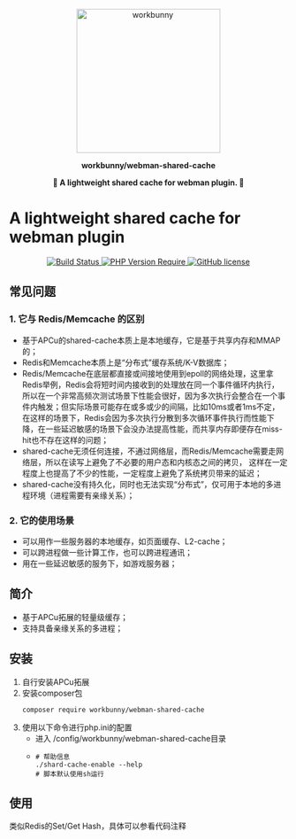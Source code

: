 <p align="center"><img width="260px" src="https://chaz6chez.cn/images/workbunny-logo.png" alt="workbunny"></p>

**<p align="center">workbunny/webman-shared-cache</p>**

**<p align="center">🐇 A lightweight shared cache for webman plugin. 🐇</p>**

# A lightweight shared cache for webman plugin


<div align="center">
    <a href="https://github.com/workbunny/webman-shared-cache/actions">
        <img src="https://github.com/workbunny/webman-shared-cache/actions/workflows/CI.yml/badge.svg" alt="Build Status">
    </a>
    <a href="https://github.com/workbunny/webman-shared-cache/blob/main/composer.json">
        <img alt="PHP Version Require" src="http://poser.pugx.org/workbunny/webman-shared-cache/require/php">
    </a>
    <a href="https://github.com/workbunny/webman-shared-cache/blob/main/LICENSE">
        <img alt="GitHub license" src="http://poser.pugx.org/workbunny/webman-shared-cache/license">
    </a>

</div>

## 常见问题

### 1. 它与 Redis/Memcache 的区别

- 基于APCu的shared-cache本质上是本地缓存，它是基于共享内存和MMAP的；
- Redis和Memcache本质上是“分布式”缓存系统/K-V数据库；
- Redis/Memcache在底层都直接或间接地使用到epoll的网络处理，这里拿Redis举例，Redis会将短时间内接收到的处理放在同一个事件循环内执行，
  所以在一个非常高频次测试场景下性能会很好，因为多次执行会整合在一个事件内触发；但实际场景可能存在或多或少的间隔，比如10ms或者1ms不定，
  在这样的场景下，Redis会因为多次执行分散到多次循环事件执行而性能下降，在一些延迟敏感的场景下会没办法提高性能，而共享内存即便存在miss-hit也不存在这样的问题；
- shared-cache无须任何连接，不通过网络层，而Redis/Memcache需要走网络层，所以在读写上避免了不必要的用户态和内核态之间的拷贝，
  这样在一定程度上也提高了不少的性能，一定程度上避免了系统拷贝带来的延迟；
- shared-cache没有持久化，同时也无法实现“分布式”，仅可用于本地的多进程环境（进程需要有亲缘关系）；

### 2. 它的使用场景

- 可以用作一些服务器的本地缓存，如页面缓存、L2-cache；
- 可以跨进程做一些计算工作，也可以跨进程通讯；
- 用在一些延迟敏感的服务下，如游戏服务器；

## 简介

- 基于APCu拓展的轻量级缓存；
- 支持具备亲缘关系的多进程；

## 安装

1. 自行安装APCu拓展
2. 安装composer包
    ```shell
    composer require workbunny/webman-shared-cache
    ```
3. 使用以下命令进行php.ini的配置
    - 进入 /config/workbunny/webman-shared-cache目录
    - ```shell
      # 帮助信息
      ./shard-cache-enable --help
      # 脚本默认使用sh运行
      ```
      
## 使用

类似Redis的Set/Get Hash，具体可以参看代码注释